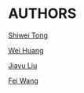 # AUTHORS

[Shiwei Tong](https://github.com/tswsxk)

[Wei Huang](https://github.com/RandolphVI)

[Jiayu Liu](https://github.com/Ljyustc)

[Fei Wang](https://github.com/LegionKing)

